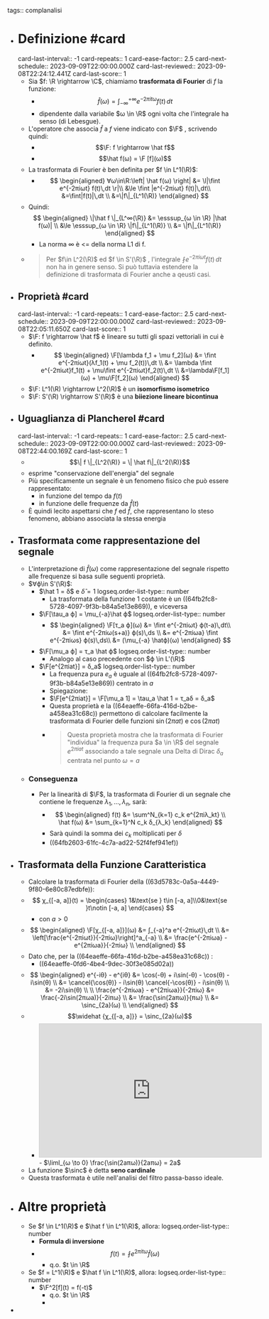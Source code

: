 tags:: complanalisi

- # Definizione #card
  card-last-interval:: -1
  card-repeats:: 1
  card-ease-factor:: 2.5
  card-next-schedule:: 2023-09-09T22:00:00.000Z
  card-last-reviewed:: 2023-09-08T22:24:12.441Z
  card-last-score:: 1
	- Sia $f: \R \rightarrow \C$, chiamiamo **trasformata di Fourier** di $f$ la funzione:
		- $$\hat{f}(ω) = ∫_{-∞}^{+∞} e^{-2πitω}f(t)\,dt$$
		- dipendente dalla variabile $ω \in \R$ ogni volta che l'integrale ha senso (di Lebesgue).
	- L'operatore che associa $\hat f$ a $f$ viene indicato con $\F$ , scrivendo quindi:
		- $$\F: f \rightarrow \hat f$$
		- $$\hat f(ω) = \F [f](ω)$$
	- La trasformata di Fourier è ben definita per $f \in L^1(\R)$:
		- $$
		  \begin{aligned}
		  ∀ω\in\R:\left| \hat f(ω) \right| &= \l|\fint e^{-2πiωt} f(t)\,dt \r|\\
		  &\le \fint |e^{-2πiωt} f(t)|\,dt\\
		  &=\fint|f(t)|\,dt \\
		  &=\|f\|_{L^1(\R)}
		  \end{aligned}
		  $$
	- Quindi:
	  $$
	   \begin{aligned}
	   \|\hat f \|_{L^∞(\R)} &= \esssup_{ω \in \R} |\hat f(ω)| \\
	   &\le \esssup_{ω \in \R} \|f\|_{L^1(\R)} \\
	   &= \|f\|_{L^1(\R)}
	   \end{aligned}
	  $$
		- La norma ∞ è <= della norma L1 di f.
	- > Per $f\in L^2(\R)$ ed $f \in S'(\R)$ , l'integrale $\fint e^{-2πiωt}f(t)\,dt$ non ha in genere senso. Si può tuttavia estendere la definizione di trasformata di Fourier anche a qeusti casi.
- ## Proprietà #card
  card-last-interval:: -1
  card-repeats:: 1
  card-ease-factor:: 2.5
  card-next-schedule:: 2023-09-09T22:00:00.000Z
  card-last-reviewed:: 2023-09-08T22:05:11.650Z
  card-last-score:: 1
	- $\F: f \rightarrow \hat f$ è lineare su tutti gli spazi vettoriali in cui è definito.
		- $$
		  \begin{aligned}
		  \F[\lambda f_1 + \mu f_2](ω) &= \fint e^{-2πiωt}(λf_1(t) + \mu f_2(t))\,dt \\
		  &=
		  \lambda \fint e^{-2πiωt}f_1(t) + \mu\fint e^{-2πiωt}f_2(t)\,dt \\
		  &=\lambda\F[f_1](ω) + \mu\F[f_2](ω)
		  \end{aligned}
		  $$
	- $\F: L^1(\R) \rightarrow L^2(\R)$ è un **isomorfismo isometrico**
	- $\F: S'(\R) \rightarrow S'(\R)$ è una **biiezione lineare bicontinua**
- ## Uguaglianza di Plancherel #card
  card-last-interval:: -1
  card-repeats:: 1
  card-ease-factor:: 2.5
  card-next-schedule:: 2023-09-09T22:00:00.000Z
  card-last-reviewed:: 2023-09-08T22:44:00.169Z
  card-last-score:: 1
	- $$\| f \|_{L^2(\R)} = \| \hat f\|_{L^2(\R)}$$
	- esprime "conservazione dell'energia" del segnale
	- Più specificamente un segnale è un fenomeno fisico che può essere rappresentato:
		- in funzione del tempo da $f(t)$
		- in funzione delle frequenze da $\hat f(t)$
	- È quindi lecito aspettarsi che $f$ ed $\hat f$, che rappresentano lo steso fenomeno, abbiano associata la stessa energia
- ## Trasformata come rappresentazione del segnale
	- L'interpretazione di $\hat f(ω)$ come rappresentazione del segnale rispetto alle frequenze si basa sulle seguenti proprietà.
	- $∀ϕ\in S'(\R)$:
		- $\hat 1 = δ$ e $\hat δ = 1$
		  logseq.order-list-type:: number
			- La trasformata della funzione 1 costante è un ((64fb2fc8-5728-4097-9f3b-b84a5e13e869)), e viceversa
		- $\F[\tau_a ϕ] = \mu_{-a}\hat ϕ$
		  logseq.order-list-type:: number
			- $$
			  \begin{aligned}
			  \F[τ_a ϕ](ω) &= \fint e^{-2πiωt} ϕ(t-a)\,dt\\
			  &= \fint e^{-2πiω(s+a)} ϕ(s)\,ds \\
			  &= e^{-2πiωa} \fint e^{-2πiωs} ϕ(s)\,ds\\
			  &= (\mu_{-a} \hatϕ)(ω)
			  \end{aligned}
			  $$
		- $\F[\mu_a ϕ] = τ_a \hat ϕ$
		  logseq.order-list-type:: number
			- Analogo al caso precedente con $ϕ \in L'(\R)$
		- $\F[e^{2πiat}] = δ_a$
		  logseq.order-list-type:: number
			- La frequenza pura $e_a$ è uguale al ((64fb2fc8-5728-4097-9f3b-b84a5e13e869)) centrato in $a$
			- Spiegazione:
			- $\F[e^{2πiat}] = \F[\mu_a 1] = \tau_a \hat 1 = τ_aδ = δ_a$
			- Questa proprietà e la ((64eaeffe-66fa-416d-b2be-a458ea31c68c)) permettono di calcolare facilmente la trasformata di Fourier delle funzioni $\sin(2πat)$ e $\cos(2πat)$
			- > Questa proprietà mostra che la trasformata di Fourier "individua" la frequenza pura $a \in \R$ del segnale $e^{2πiat}$ associando a tale segnale una Delta di Dirac $δ_a$ centrata nel punto $ω = a$
	- ### Conseguenza
		- Per la linearità di $\F$, la trasformata di Fourier di un segnale che contiene le frequenze $λ_1, …, λ_n$, sarà:
			- $$
			  \begin{aligned}
			  f(t) &= \sum^N_{k=1} c_k e^{2πiλ_kt} \\
			  \hat f(ω) &= \sum_{k=1}^N c_k δ_{λ_k}
			  \end{aligned}
			  $$
			- Sarà quindi la somma dei $c_k$ moltiplicati per $δ$
			- ((64fb2603-61fc-4c7a-ad22-52f4fef941ef))
- ## Trasformata della Funzione Caratteristica
	- Calcolare la trasformata di Fourier della ((63d5783c-0a5a-4449-9f80-6e80c87edbfe)):
	- $$
	  χ_{[-a, a]}(t) = \begin{cases} 1&\text{se } t\in [-a, a]\\0&\text{se }t\notin [-a, a] \end{cases}
	  $$
		- con $a > 0$
	- $$
	  \begin{aligned}
	  \F[χ_{[-a, a]}](ω) &= ∫_{-a}^a e^{-2πiωt}\,dt \\
	  &= \left[\frac{e^{-2πiωt}}{-2πiω}\right]^a_{-a} \\
	  &= \frac{e^{-2πiωa} - e^{2πiωa}}{-2πiω} \\
	  \end{aligned}
	  $$
	- Dato che, per la ((64eaeffe-66fa-416d-b2be-a458ea31c68c)) :
		- ((64eaeffe-0fd6-4be4-9dec-30f3e085d02a))
	- $$
	  \begin{aligned}
	  e^{-iθ} - e^{iθ} &=
	  \cos(-θ) + i\sin(-θ) - \cos(θ) - i\sin(θ) \\
	  &=
	  \cancel{\cos(θ)} - i\sin(θ) \cancel{-\cos(θ)} - i\sin(θ) \\
	  &= -2i\sin(θ) \\ \\
	  \frac{e^{-2πiωa} - e^{2πiωa}}{-2πiω} &= \frac{-2i\sin(2πωa)}{-2iπω} \\
	  &= \frac{\sin(2aπω)}{πω} \\
	  &= \sinc_{2a}(ω) \\
	  \end{aligned}
	  $$
	- $$\widehat {χ_{[-a, a]}} = \sinc_{2a}(ω)$$
		- <iframe src="https://www.desmos.com/calculator/g0cy2uuhrf?embed" width="500" height="300" style="border: 1px solid #ccc" frameborder=0></iframe>
			- $\liml_{ω \to 0} \frac{\sin(2aπω)}{2aπω} = 2a$
	- La funzione $\sinc$ è detta **seno cardinale**
	- Questa trasformata è utile nell'analisi del filtro passa-basso ideale.
- # Altre proprietà
	- Se $f \in L^1(\R)$ e $\hat f \in L^1(\R)$, allora:
	  logseq.order-list-type:: number
		- **Formula di inversione**
		- $$f(t) = \fint e^{2πitω} \hat f(ω)$$
			- q.o. $t \in \R$
	- Se $f = L^1(\R)$ e $\hat f \in L^1(\R)$, allora:
	  logseq.order-list-type:: number
		- $\F^2[f](t) = f(-t)$
			- q.o. $t \in \R$
			-
-